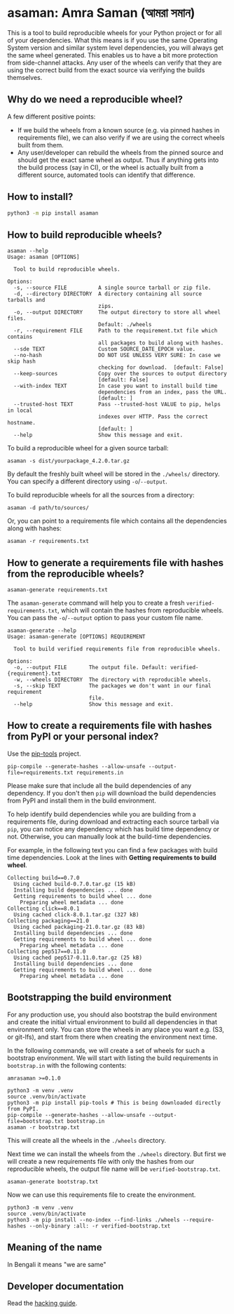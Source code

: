 # asaman: Amra Saman (আমরা সমান)

This is a tool to build reproducible wheels for your Python project or for all of your dependencies. What this means is if you use the same Operating System version and similar system level dependencies, you will always get the same wheel generated. This enables us to have a bit more protection from side-channel attacks. Any user of the wheels can verify that they are using the correct build from the exact source via verifying the builds themselves.


## Why do we need a reproducible wheel?

A few different positive points:

- If we build the wheels from a known source (e.g. via pinned hashes in requirements file), we can also verify if we are using the correct wheels built from them.
- Any user/developer can rebuild the wheels from the pinned source and should get the exact same wheel as output. Thus if anything gets into the build process (say in CI), or the wheel is actually built from a different source, automated tools can identify that difference.


## How to install?

```bash
python3 -m pip install asaman
```

## How to build reproducible wheels?

```
asaman --help
Usage: asaman [OPTIONS]

  Tool to build reproducible wheels.

Options:
  -s, --source FILE          A single source tarball or zip file.
  -d, --directory DIRECTORY  A directory containing all source tarballs and
                             zips.
  -o, --output DIRECTORY     The output directory to store all wheel files.
                             Default: ./wheels
  -r, --requirement FILE     Path to the requirement.txt file which contains
                             all packages to build along with hashes.
  --sde TEXT                 Custom SOURCE_DATE_EPOCH value.
  --no-hash                  DO NOT USE UNLESS VERY SURE: In case we skip hash
                             checking for download.  [default: False]
  --keep-sources             Copy over the sources to output directory
                             [default: False]
  --with-index TEXT          In case you want to install build time
                             dependencies from an index, pass the URL.
                             [default: ]
  --trusted-host TEXT        Pass --trusted-host VALUE to pip, helps in local
                             indexes over HTTP. Pass the correct hostname.
                             [default: ]
  --help                     Show this message and exit.
```

To build a reproducible wheel for a given source tarball:
```
asaman -s dist/yourpackage_4.2.0.tar.gz
```

By default the freshly built wheel will be stored in the `./wheels/` directory. You can specify a different directory using `-o`/`--output`.

To build reproducible wheels for all the sources from a directory:
```
asaman -d path/to/sources/
```

Or, you can point to a requirements file which contains all the dependencies along with hashes:
```
asaman -r requirements.txt
```


## How to generate a requirements file with hashes from the reproducible wheels?

```
asaman-generate requirements.txt
```

The `asaman-generate` command will help you to create a fresh `verified-requirements.txt`, which will contain the hashes from reproducible wheels. You can pass the `-o`/`--output` option to pass your custom file name.

```
asaman-generate --help
Usage: asaman-generate [OPTIONS] REQUIREMENT

  Tool to build verified requirements file from reproducible wheels.

Options:
  -o, --output FILE       The output file. Default: verified-{requirement}.txt
  -w, --wheels DIRECTORY  The directory with reproducible wheels.
  -s, --skip TEXT         The packages we don't want in our final requirement
                          file.
  --help                  Show this message and exit.
```

## How to create a requirements file with hashes from PyPI or your personal index?

Use the [pip-tools](https://github.com/jazzband/pip-tools/) project.

```
pip-compile --generate-hashes --allow-unsafe --output-file=requirements.txt requirements.in
```

Please make sure that include all the build dependencies of any dependency. If you don't then `pip` will download the build dependencies from PyPI and install them in the build environment.

To help identify build dependencies while you are building from a requirements file, during download and extracting each source tarball via `pip`, you can notice any dependency which has build time dependency or not. Otherwise, you can manually look at the build-time dependencies.

For example, in the following text you can find a few packages with build time dependencies.
Look at the lines with **Getting requirements to build wheel**.

```
Collecting build==0.7.0
  Using cached build-0.7.0.tar.gz (15 kB)
  Installing build dependencies ... done
  Getting requirements to build wheel ... done
    Preparing wheel metadata ... done
Collecting click==8.0.1
  Using cached click-8.0.1.tar.gz (327 kB)
Collecting packaging==21.0
  Using cached packaging-21.0.tar.gz (83 kB)
  Installing build dependencies ... done
  Getting requirements to build wheel ... done
    Preparing wheel metadata ... done
Collecting pep517==0.11.0
  Using cached pep517-0.11.0.tar.gz (25 kB)
  Installing build dependencies ... done
  Getting requirements to build wheel ... done
    Preparing wheel metadata ... done
```


## Bootstrapping the build environment

For any production use, you should also bootstrap the build environment and create the initial virtual environment to build all dependencies in that environment only. You can store the wheels in any place you want e.g. (S3, or git-lfs), and start from there when creating the environment next time.

In the following commands, we will create a set of wheels for such a bootstrap environment. We will start with listing the build requirements in `bootstrap.in` with the following contents:
```
amrasaman >=0.1.0
```

```
python3 -m venv .venv
source .venv/bin/activate
python3 -m pip install pip-tools # This is being downloaded directly from PyPI.
pip-compile --generate-hashes --allow-unsafe --output-file=bootstrap.txt bootstrap.in
asaman -r bootstrap.txt
```

This will create all the wheels in the `./wheels` directory.


Next time we can install the wheels from the `./wheels` directory. But first we will create a new requirements file with only the hashes from our reproducible wheels, the output file name will be `verified-bootstrap.txt`.

```
asaman-generate bootstrap.txt
```

Now we can use this requirements file to create the environment.

```
python3 -m venv .venv
source .venv/bin/activate
python3 -m pip install --no-index --find-links ./wheels --require-hashes --only-binary :all: -r verified-bootstrap.txt 
```


## Meaning of the name

In Bengali it means "we are same"

## Developer documentation

Read the [hacking guide](https://asaman.readthedocs.io/en/latest/hacking.html).

